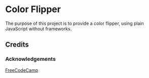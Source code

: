 # Color Flipper

The purpose of this project is to provide a color flipper, using plain JavaScript without frameworks.

## Credits

### Acknowledgements

[FreeCodeCamp](https://www.youtube.com/watch?v=3PHXvlpOkf4&t=1825s)